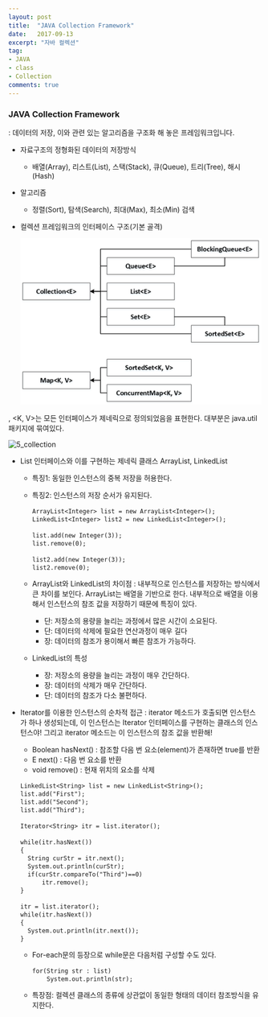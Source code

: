 ```yaml
---
layout: post
title:  "JAVA Collection Framework"
date:   2017-09-13
excerpt: "자바 컬렉션"
tag:
- JAVA
- class
- Collection
comments: true
---
```


### JAVA Collection Framework

: 데이터의 저장, 이와 관련 있는 알고리즘을 구조화 해 놓은 프레임워크입니다.

- 자료구조의 정형화된 데이터의 저장방식

  - 배열(Array), 리스트(List), 스택(Stack), 큐(Queue), 트리(Tree), 해시(Hash)

- 알고리즘

  - 정렬(Sort), 탐색(Search), 최대(Max), 최소(Min) 검색

- 컬렉션 프레임워크의 인터페이스 구조(기본 골격)

  ![5_coll_interface](/assets/img/data/5_coll_interface.png)

<E>, <K, V>는 모든 인터페이스가 제네릭으로 정의되었음을 표현한다. 대부분은 java.util 패키지에 묶여있다.

![5_collection](/Users/todayistheday/Documents/스터디/mdFile_pic/5_collection.jpg)

- List<E> 인터페이스와 이를 구현하는 제네릭 클래스 ArrayList<E>, LinkedList<E>

  - 특징1: 동일한 인스턴스의 중복 저장을 허용한다.

  - 특징2: 인스턴스의 저장 순서가 유지된다.

    ```
    ArrayList<Integer> list = new ArrayList<Integer>();
    LinkedList<Integer> list2 = new LinkedList<Integer>();

    list.add(new Integer(3));
    list.remove(0);

    list2.add(new Integer(3));
    list2.remove(0);
    ```

  - ArrayList<E>와 LinkedList<E>의 차이점
    : 내부적으로 인스턴스를 저장하는 방식에서 큰 차이를 보인다. ArrayList는 배열을 기반으로 한다. 내부적으로 배열을 이용해서 인스턴스의 참조 값을 저장하기 때문에 특징이 있다.

    - 단: 저장소의 용량을 늘리는 과정에서 많은 시간이 소요된다.
    - 단: 데이터의 삭제에 필요한 연산과정이 매우 길다
    - 장: 데이터의 참조가 용이해서 빠른 참조가 가능하다.

  - LinkedList<E>의 특성

    - 장: 저장소의 용량을 늘리는 과정이 매우 간단하다.
    - 장: 데이터의 삭제가 매우 간단하다.
    - 단: 데이터의 참조가 다소 불편하다.

- Iterator를 이용한 인스턴스의 순차적 접근
  : iterator 메소드가 호출되면 인스턴스가 하나 생성되는데, 이 인스턴스는 Iterator<E> 인터페이스를 구현하는 클래스의 인스턴스야! 그리고 iterator 메소드는 이 인스턴스의 참조 값을 반환해!

  - Boolean hasNext()	: 참조할 다음 번 요소(element)가 존재하면 true를 반환
  - E next()                           : 다음 번 요소를 반환
  - void remove()               : 현재 위치의 요소를 삭제

  ```
  LinkedList<String> list = new LinkedList<String>();
  list.add("First");
  list.add("Second");
  list.add("Third");

  Iterator<String> itr = list.iterator();

  while(itr.hasNext())
  {
    String curStr = itr.next();
    System.out.println(curStr);
    if(curStr.compareTo("Third")==0)
    	itr.remove();
  }

  itr = list.iterator();
  while(itr.hasNext())
  {
   	System.out.println(itr.next());
  }
  ```

  - For-each문의 등장으로 while문은 다음처럼 구성할 수도 있다.

    ```
    for(String str : list)
    	System.out.println(str);
    ```

  - 특장점: 컬렉션 클래스의 종류에 상관없이 동일한 형태의 데이터 참조방식을 유지한다.
